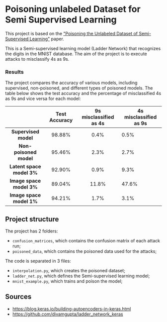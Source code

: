 # Poisoning unlabeled Dataset for Semi Supervised Learning

This project is based on the  ["Poisoning  the  Unlabeled  Dataset  of Semi-Supervised Learning"](https://www.usenix.org/conference/usenixsecurity21/presentation/carlini-poisoning) paper.

This is a Semi-supervised learning model (Ladder Network) that recognizes the digits in the MNIST database. The aim of the project is to execute attacks to misclassify 4s as 9s.


### Results
The project compares the accuracy of various models, including supervised, non-poisoned, and different types of poisoned models. The table below shows the test accuracy and the percentage of misclassified 4s as 9s and vice versa for each model:

|           | Test Accuracy | 9s misclassified as 4s | 4s misclassified as 9s |
|:---------:|:-------------:|:---------:|---------------------|
| **Supervised model**	 	| 98.88% | 0.4% | 0.5% |
| **Non-poisoned model** 	| 95.46% | 2.3% | 2.7% |
| **Latent space model 3%**	| 92.90% | 0.9% | 9.3% |
| **Image space model 3%**	| 89.04% | 11.8% | 47.6%|
| **Image space model 1%**	| 94.21% | 1.7% | 3.1% |

## Project structure
The project has 2 folders:

- `confusion_matrices`, which contains the confusion matrix of each attack run;
- `poisoned_data`, which contains the poisoned data used for the attacks;

The code is separated in 3  files:

- `interpolation.py`, which creates the poisoned dataset;
- `ladder_net.py`, which defines the Semi-supervised learning model;
- `mnist_example.py`, which trains and poison the model;

## Sources
- https://blog.keras.io/building-autoencoders-in-keras.html
- https://github.com/divamgupta/ladder_network_keras
